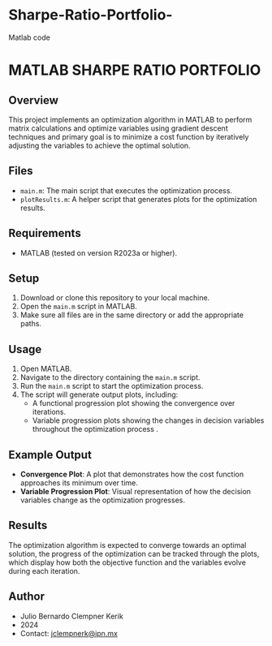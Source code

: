 # Sharpe-Ratio-Portfolio-
Matlab code 
# MATLAB SHARPE RATIO PORTFOLIO

## Overview
This project implements an optimization algorithm in MATLAB to perform matrix calculations and optimize variables using gradient descent techniques and primary goal is to minimize a cost function by iteratively adjusting the variables to achieve the optimal solution.

## Files
- `main.m`: The main script that executes the optimization process.
- `plotResults.m`: A helper script that generates plots for the optimization results.

## Requirements
- MATLAB (tested on version R2023a or higher).

## Setup
1. Download or clone this repository to your local machine.
2. Open the `main.m` script in MATLAB.
3. Make sure all files are in the same directory or add the appropriate paths.

## Usage
1. Open MATLAB.
2. Navigate to the directory containing the `main.m` script.
3. Run the `main.m` script to start the optimization process.
4. The script will generate output plots, including:
   - A functional progression plot showing the convergence over iterations.
   - Variable progression plots showing the changes in decision variables throughout the optimization process .

## Example Output
- **Convergence Plot**: A plot that demonstrates how the cost function approaches its minimum over time.
- **Variable Progression Plot**: Visual representation of how the decision variables change as the optimization progresses.

## Results
The optimization algorithm is expected to converge towards an optimal solution, the progress of the optimization can be tracked through the plots, which display how both the objective function and the variables evolve during each iteration.

## Author
- Julio Bernardo Clempner Kerik
- 2024
- Contact: jclempnerk@ipn.mx
